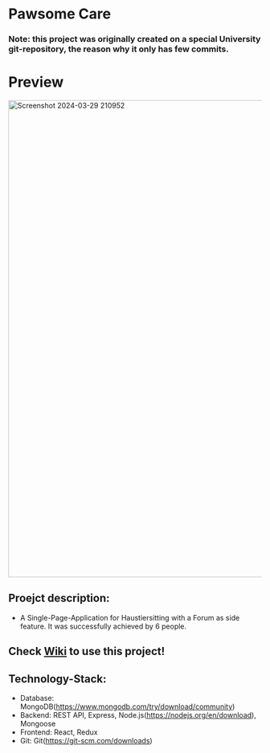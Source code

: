# Pawsome Care
### **Note**: this project was originally created on a special University git-repository, the reason why it only has few commits.

# Preview
<img width="951" alt="Screenshot 2024-03-29 210952" src="https://github.com/theworldisbroken/Pet-Sitting-Project/assets/155479346/2cad5c7e-7d8d-45b6-b3cd-21baa76e5ba6">

## Proejct description:
- A Single-Page-Application for Haustiersitting with a Forum as side feature. It was successfully achieved by 6 people.

## Check [Wiki](https://github.com/theworldisbroken/Pet-Sitting-Project/wiki) to use this project!

## Technology-Stack:
- Database: MongoDB(https://www.mongodb.com/try/download/community)
- Backend: REST API, Express, Node.js(https://nodejs.org/en/download), Mongoose
- Frontend: React, Redux
- Git: Git(https://git-scm.com/downloads)

